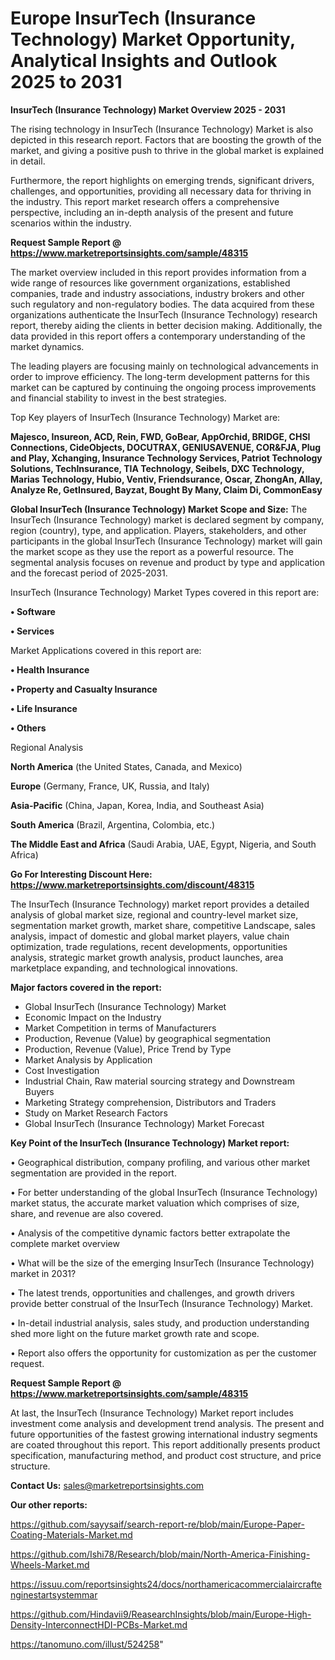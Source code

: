 # Europe InsurTech (Insurance Technology) Market Opportunity, Analytical Insights and Outlook 2025 to 2031

<Strong> InsurTech (Insurance Technology) Market Overview 2025 - 2031</strong>

The rising technology in InsurTech (Insurance Technology) Market is also depicted in this research report. Factors that are boosting the growth of the market, and giving a positive push to thrive in the global market is explained in detail.

Furthermore, the report highlights on emerging trends, significant drivers, challenges, and opportunities, providing all necessary data for thriving in the industry. This report market research offers a comprehensive perspective, including an in-depth analysis of the present and future scenarios within the industry.

<strong>Request Sample Report @ <a href=https://www.marketreportsinsights.com/sample/48315>https://www.marketreportsinsights.com/sample/48315</a></strong>

The market overview included in this report provides information from a wide range of resources like government organizations, established companies, trade and industry associations, industry brokers and other such regulatory and non-regulatory bodies. The data acquired from these organizations authenticate the InsurTech (Insurance Technology) research report, thereby aiding the clients in better decision making. Additionally, the data provided in this report offers a contemporary understanding of the market dynamics.

The leading players are focusing mainly on technological advancements in order to improve efficiency. The long-term development patterns for this market can be captured by continuing the ongoing process improvements and financial stability to invest in the best strategies.

Top Key players of InsurTech (Insurance Technology) Market are:

<strong>Majesco, Insureon, ACD, Rein, FWD, GoBear, AppOrchid, BRIDGE, CHSI Connections, CideObjects, DOCUTRAX, GENIUSAVENUE, COR&FJA, Plug and Play, Xchanging, Insurance Technology Services, Patriot Technology Solutions, TechInsurance, TIA Technology, Seibels, DXC Technology, Marias Technology, Hubio, Ventiv, Friendsurance, Oscar, ZhongAn, Allay, Analyze Re, GetInsured, Bayzat, Bought By Many, Claim Di, CommonEasy</strong>

<strong><b>Global InsurTech (Insurance Technology) Market Scope and Size:</b></strong>
The InsurTech (Insurance Technology) market is declared segment by company, region (country), type, and application. Players, stakeholders, and other participants in the global InsurTech (Insurance Technology) market will gain the market scope as they use the report as a powerful resource. The segmental analysis focuses on revenue and product by type and application and the forecast period of 2025-2031.

InsurTech (Insurance Technology) Market Types covered in this report are:

<strong>•  Software

•  Services</strong>

Market Applications covered in this report are:

<strong>•  Health Insurance

•  Property and Casualty Insurance

•  Life Insurance

•  Others</strong> 

Regional Analysis

<strong>North America</strong> (the United States, Canada, and Mexico)

<strong>Europe</strong> (Germany, France, UK, Russia, and Italy)

<strong>Asia-Pacific</strong> (China, Japan, Korea, India, and Southeast Asia)

<strong>South America</strong> (Brazil, Argentina, Colombia, etc.)

<strong>The Middle East and Africa</strong> (Saudi Arabia, UAE, Egypt, Nigeria, and South Africa)

<strong>Go For Interesting Discount Here: <a href=https://www.marketreportsinsights.com/discount/48315>https://www.marketreportsinsights.com/discount/48315</a></strong>

The InsurTech (Insurance Technology) market report provides a detailed analysis of global market size, regional and country-level market size, segmentation market growth, market share, competitive Landscape, sales analysis, impact of domestic and global market players, value chain optimization, trade regulations, recent developments, opportunities analysis, strategic market growth analysis, product launches, area marketplace expanding, and technological innovations.

<strong><b>Major factors covered in the report:</b></strong>
<ul>
  <li>Global InsurTech (Insurance Technology) Market </li>
  <li>Economic Impact on the Industry</li>
  <li>Market Competition in terms of Manufacturers</li>
  <li>Production, Revenue (Value) by geographical segmentation</li>
  <li>Production, Revenue (Value), Price Trend by Type</li>
  <li>Market Analysis by Application</li>
  <li>Cost Investigation</li>
  <li>Industrial Chain, Raw material sourcing strategy and Downstream Buyers</li>
  <li>Marketing Strategy comprehension, Distributors and Traders</li>
  <li>Study on Market Research Factors</li>
  <li>Global InsurTech (Insurance Technology) Market Forecast</li>
</ul>

<strong><b>Key Point of the InsurTech (Insurance Technology) Market report:</b></strong>

• Geographical distribution, company profiling, and various other market segmentation are provided in the report.

• For better understanding of the global InsurTech (Insurance Technology) market status, the accurate market valuation which comprises of size, share, and revenue are also covered.

• Analysis of the competitive dynamic factors better extrapolate the complete market overview

• What will be the size of the emerging InsurTech (Insurance Technology) market in 2031?

• The latest trends, opportunities and challenges, and growth drivers provide better construal of the InsurTech (Insurance Technology) Market.

• In-detail industrial analysis, sales study, and production understanding shed more light on the future market growth rate and scope.

• Report also offers the opportunity for customization as per the customer request.

<strong>Request Sample Report @ <a href=https://www.marketreportsinsights.com/sample/48315>https://www.marketreportsinsights.com/sample/48315</a></strong>

At last, the InsurTech (Insurance Technology) Market report includes investment come analysis and development trend analysis. The present and future opportunities of the fastest growing international industry segments are coated throughout this report. This report additionally presents product specification, manufacturing method, and product cost structure, and price structure.

<strong>Contact Us:</strong>
sales@marketreportsinsights.com

<strong>Our other reports:</strong>

<a href=https://github.com/sayysaif/search-report-re/blob/main/Europe-Paper-Coating-Materials-Market.md>https://github.com/sayysaif/search-report-re/blob/main/Europe-Paper-Coating-Materials-Market.md</a>

<a href=https://github.com/Ishi78/Research/blob/main/North-America-Finishing-Wheels-Market.md>https://github.com/Ishi78/Research/blob/main/North-America-Finishing-Wheels-Market.md</a>

<a href=https://issuu.com/reportsinsights24/docs/northamericacommercialaircraftenginestartsystemmar>https://issuu.com/reportsinsights24/docs/northamericacommercialaircraftenginestartsystemmar</a>

<a href=https://github.com/Hindavii9/ReasearchInsights/blob/main/Europe-High-Density-InterconnectHDI-PCBs-Market.md>https://github.com/Hindavii9/ReasearchInsights/blob/main/Europe-High-Density-InterconnectHDI-PCBs-Market.md</a>

<a href=https://tanomuno.com/illust/524258>https://tanomuno.com/illust/524258</a>"
